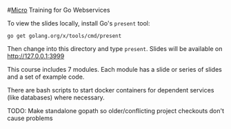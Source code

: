 #[Micro](micro.mu) Training for Go Webservices

To view the slides locally, install Go's `present` tool:

```
go get golang.org/x/tools/cmd/present
```

Then change into this directory and type `present`.  Slides will be available on http://127.0.0.1:3999

This course includes 7 modules.  Each module has a slide or series of slides and a set of example code.

There are bash scripts to start docker containers for dependent services (like databases) where necessary.


TODO: Make standalone gopath so older/conflicting project checkouts don't cause problems

